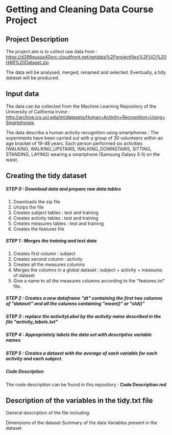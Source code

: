 # Getting and Cleaning Data Course Project 

## Project Description
The project aim is to collect raw data from : https://d396qusza40orc.cloudfront.net/getdata%2Fprojectfiles%2FUCI%20HAR%20Dataset.zip

The data will be analysed, merged, renamed and selected.
Eventually, a tidy dataset will be produced.

## Input data
The data can be collected from the Machine Learning Repository of the University of California Irvine :
http://archive.ics.uci.edu/ml/datasets/Human+Activity+Recognition+Using+Smartphones

The data describe a human activity recognition using smartphones : The experiments have been carried out with a group of 30 volunteers within an age bracket of 19-48 years. Each person performed six activities (WALKING, WALKING_UPSTAIRS, WALKING_DOWNSTAIRS, SITTING, STANDING, LAYING) wearing a smartphone (Samsung Galaxy S II) on the waist.

## Creating the tidy dataset

##### STEP 0 : Download data and prepare raw data tables
1. Downloads the zip file
2. Unzips the file
3. Creates subject tables : test and training
4. Creates activity tables : test and training
5. Creates measures tables : test and training
6. Creates the features file

##### STEP 1 : Merges the training and test data
1. Creates first column : subject
2. Creates second column : activity
3. Creates all the measures columns
4. Merges the columns in a global dataset : subject + activity + measures of dataset
5. Give a name to all the measures columns according to the "features.txt" file.

##### STEP 2 : Creates a new dataframe "dt" containing the first two columns of "dataset" and all the columns containing "mean()" or "std()"

##### STEP 3 : replace the activityLabel by the activity name described in the file "activity_labels.txt"

##### STEP 4  : Appropriately labels the data set with descriptive variable names

##### STEP 5 : Creates a dataset with the average of each variable for each activity and each subject. 


##### Code Description
The code description can be found in this repository : **Code Description.md**


## Description of the variables in the tidy.txt file
General description of the file including:

Dimensions of the dataset
Summary of the data
Variables present in the dataset

